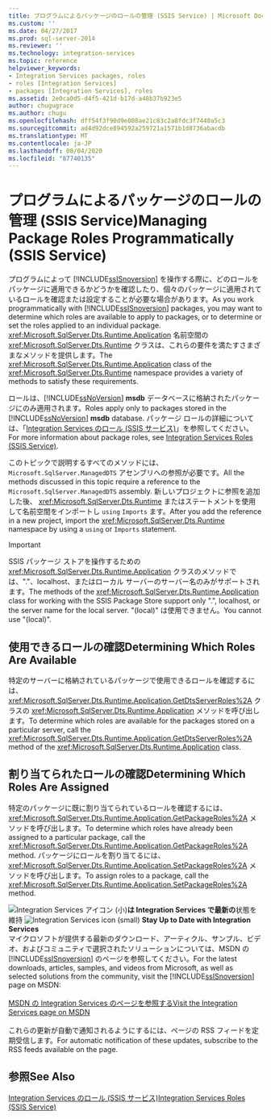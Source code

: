 ```yaml
---
title: プログラムによるパッケージのロールの管理 (SSIS Service) | Microsoft Docs
ms.custom: ''
ms.date: 04/27/2017
ms.prod: sql-server-2014
ms.reviewer: ''
ms.technology: integration-services
ms.topic: reference
helpviewer_keywords:
- Integration Services packages, roles
- roles [Integration Services]
- packages [Integration Services], roles
ms.assetid: 2e0ca0d5-d4f5-421d-b17d-a48b37b923e5
author: chugugrace
ms.author: chugu
ms.openlocfilehash: dff54f3f90d9e008ae21c83c2a8fdc3f7440a5c3
ms.sourcegitcommit: ad4d92dce894592a259721a1571b1d8736abacdb
ms.translationtype: MT
ms.contentlocale: ja-JP
ms.lasthandoff: 08/04/2020
ms.locfileid: "87740135"
---
```

# <a name="managing-package-roles-programmatically-ssis-service"></a><span data-ttu-id="b32f4-102">プログラムによるパッケージのロールの管理 (SSIS Service)</span><span class="sxs-lookup"><span data-stu-id="b32f4-102">Managing Package Roles Programmatically (SSIS Service)</span></span>
  <span data-ttu-id="b32f4-103">プログラムによって [!INCLUDE[ssISnoversion](../../includes/ssisnoversion-md.md)] を操作する際に、どのロールをパッケージに適用できるかどうかを確認したり、個々のパッケージに適用されているロールを確認または設定することが必要な場合があります。</span><span class="sxs-lookup"><span data-stu-id="b32f4-103">As you work programmatically with [!INCLUDE[ssISnoversion](../../includes/ssisnoversion-md.md)] packages, you may want to determine which roles are available to apply to packages, or to determine or set the roles applied to an individual package.</span></span> <span data-ttu-id="b32f4-104"><xref:Microsoft.SqlServer.Dts.Runtime.Application> 名前空間の <xref:Microsoft.SqlServer.Dts.Runtime> クラスは、これらの要件を満たすさまざまなメソッドを提供します。</span><span class="sxs-lookup"><span data-stu-id="b32f4-104">The <xref:Microsoft.SqlServer.Dts.Runtime.Application> class of the <xref:Microsoft.SqlServer.Dts.Runtime> namespace provides a variety of methods to satisfy these requirements.</span></span>

 <span data-ttu-id="b32f4-105">ロールは、[!INCLUDE[ssNoVersion](../../includes/ssnoversion-md.md)] **msdb** データベースに格納されたパッケージにのみ適用されます。</span><span class="sxs-lookup"><span data-stu-id="b32f4-105">Roles apply only to packages stored in the [!INCLUDE[ssNoVersion](../../includes/ssnoversion-md.md)] **msdb** database.</span></span> <span data-ttu-id="b32f4-106">パッケージ ロールの詳細については、「[Integration Services のロール &#40;SSIS サービス&#41;](../security/integration-services-roles-ssis-service.md)」を参照してください。</span><span class="sxs-lookup"><span data-stu-id="b32f4-106">For more information about package roles, see [Integration Services Roles &#40;SSIS Service&#41;](../security/integration-services-roles-ssis-service.md).</span></span>

 <span data-ttu-id="b32f4-107">このトピックで説明するすべてのメソッドには、`Microsoft.SqlServer.ManagedDTS` アセンブリへの参照が必要です。</span><span class="sxs-lookup"><span data-stu-id="b32f4-107">All the methods discussed in this topic require a reference to the `Microsoft.SqlServer.ManagedDTS` assembly.</span></span> <span data-ttu-id="b32f4-108">新しいプロジェクトに参照を追加した後、 <xref:Microsoft.SqlServer.Dts.Runtime> またはステートメントを使用して名前空間をインポートし `using` `Imports` ます。</span><span class="sxs-lookup"><span data-stu-id="b32f4-108">After you add the reference in a new project, import the <xref:Microsoft.SqlServer.Dts.Runtime> namespace by using a `using` or `Imports` statement.</span></span>

> [!IMPORTANT]
>  <span data-ttu-id="b32f4-109">SSIS パッケージ ストアを操作するための <xref:Microsoft.SqlServer.Dts.Runtime.Application> クラスのメソッドでは、"."、localhost、またはローカル サーバーのサーバー名のみがサポートされます。</span><span class="sxs-lookup"><span data-stu-id="b32f4-109">The methods of the <xref:Microsoft.SqlServer.Dts.Runtime.Application> class for working with the SSIS Package Store support only ".", localhost, or the server name for the local server.</span></span> <span data-ttu-id="b32f4-110">"(local)" は使用できません。</span><span class="sxs-lookup"><span data-stu-id="b32f4-110">You cannot use "(local)".</span></span>

## <a name="determining-which-roles-are-available"></a><span data-ttu-id="b32f4-111">使用できるロールの確認</span><span class="sxs-lookup"><span data-stu-id="b32f4-111">Determining Which Roles Are Available</span></span>
 <span data-ttu-id="b32f4-112">特定のサーバーに格納されているパッケージで使用できるロールを確認するには、<xref:Microsoft.SqlServer.Dts.Runtime.Application.GetDtsServerRoles%2A> クラスの <xref:Microsoft.SqlServer.Dts.Runtime.Application> メソッドを呼び出します。</span><span class="sxs-lookup"><span data-stu-id="b32f4-112">To determine which roles are available for the packages stored on a particular server, call the <xref:Microsoft.SqlServer.Dts.Runtime.Application.GetDtsServerRoles%2A> method of the <xref:Microsoft.SqlServer.Dts.Runtime.Application> class.</span></span>

## <a name="determining-which-roles-are-assigned"></a><span data-ttu-id="b32f4-113">割り当てられたロールの確認</span><span class="sxs-lookup"><span data-stu-id="b32f4-113">Determining Which Roles Are Assigned</span></span>
 <span data-ttu-id="b32f4-114">特定のパッケージに既に割り当てられているロールを確認するには、<xref:Microsoft.SqlServer.Dts.Runtime.Application.GetPackageRoles%2A> メソッドを呼び出します。</span><span class="sxs-lookup"><span data-stu-id="b32f4-114">To determine which roles have already been assigned to a particular package, call the <xref:Microsoft.SqlServer.Dts.Runtime.Application.GetPackageRoles%2A> method.</span></span> <span data-ttu-id="b32f4-115">パッケージにロールを割り当てるには、<xref:Microsoft.SqlServer.Dts.Runtime.Application.SetPackageRoles%2A> メソッドを呼び出します。</span><span class="sxs-lookup"><span data-stu-id="b32f4-115">To assign roles to a package, call the <xref:Microsoft.SqlServer.Dts.Runtime.Application.SetPackageRoles%2A> method.</span></span>

<span data-ttu-id="b32f4-116">![Integration Services アイコン (小)](../media/dts-16.gif "Integration Services のアイコン (小)")**は Integration Services で最新の**状態を維持  </span><span class="sxs-lookup"><span data-stu-id="b32f4-116">![Integration Services icon (small)](../media/dts-16.gif "Integration Services icon (small)")  **Stay Up to Date with Integration Services**</span></span><br /> <span data-ttu-id="b32f4-117">マイクロソフトが提供する最新のダウンロード、アーティクル、サンプル、ビデオ、およびコミュニティで選択されたソリューションについては、MSDN の [!INCLUDE[ssISnoversion](../../includes/ssisnoversion-md.md)] のページを参照してください。</span><span class="sxs-lookup"><span data-stu-id="b32f4-117">For the latest downloads, articles, samples, and videos from Microsoft, as well as selected solutions from the community, visit the [!INCLUDE[ssISnoversion](../../includes/ssisnoversion-md.md)] page on MSDN:</span></span><br /><br /> [<span data-ttu-id="b32f4-118">MSDN の Integration Services のページを参照する</span><span class="sxs-lookup"><span data-stu-id="b32f4-118">Visit the Integration Services page on MSDN</span></span>](https://go.microsoft.com/fwlink/?LinkId=136655)<br /><br /> <span data-ttu-id="b32f4-119">これらの更新が自動で通知されるようにするには、ページの RSS フィードを定期受信します。</span><span class="sxs-lookup"><span data-stu-id="b32f4-119">For automatic notification of these updates, subscribe to the RSS feeds available on the page.</span></span>

## <a name="see-also"></a><span data-ttu-id="b32f4-120">参照</span><span class="sxs-lookup"><span data-stu-id="b32f4-120">See Also</span></span>
 [<span data-ttu-id="b32f4-121">Integration Services のロール (SSIS サービス)</span><span class="sxs-lookup"><span data-stu-id="b32f4-121">Integration Services Roles &#40;SSIS Service&#41;</span></span>](../security/integration-services-roles-ssis-service.md)


